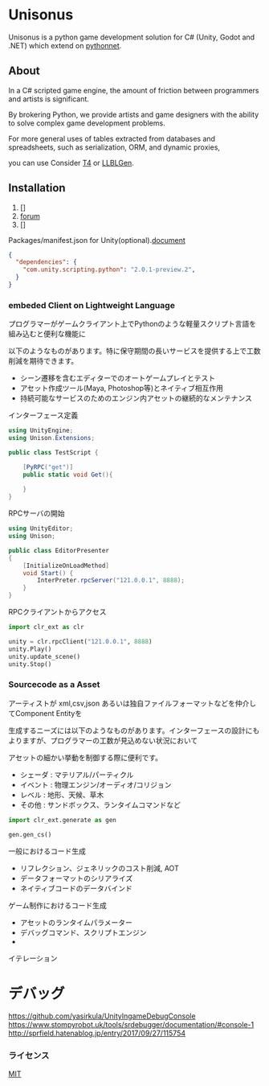 # Unisonus
Unisonus is a python game development solution for C# (Unity, Godot and .NET)
which extend on [pythonnet](http://pythonnet.github.io/).

## About
In a C# scripted game engine, the amount of friction between programmers and artists is significant.

By brokering Python, we provide artists and game designers with the ability to solve complex game development problems.



For more general uses of tables extracted from databases and spreadsheets, such as serialization, ORM, and dynamic proxies, 

you can use Consider [T4](https://docs.microsoft.com/ja-jp/visualstudio/modeling/code-generation-and-t4-text-templates?view=vs-2019) or [LLBLGen](https://www.llblgen.com/).

## Installation
1. []
2. [forum](https://forum.unity.com/threads/introducing-python-for-unity-editor.812748/)
3. []

Packages/manifest.json for Unity(optional).[document](https://docs.unity3d.com/Packages/com.unity.scripting.python@2.0/manual/)
```json
{
  "dependencies": {
    "com.unity.scripting.python": "2.0.1-preview.2",
  }
}
```

### embeded Client on Lightweight Language
プログラマーがゲームクライアント上でPythonのような軽量スクリプト言語を組み込むと便利な機能に

以下のようなものがあります。特に保守期間の長いサービスを提供する上で工数削減を期待できます。

- シーン遷移を含むエディターでのオートゲームプレイとテスト
- アセット作成ツール(Maya, Photoshop等)とネイティブ相互作用
- 持続可能なサービスのためのエンジン内アセットの継続的なメンテナンス


インターフェース定義
```c#
using UnityEngine;
using Unison.Extensions;

public class TestScript {

    [PyRPC("get")]
    public static void Get(){
    
    }
}
```

RPCサーバの開始
```c#
using UnityEditor;
using Unison;

public class EditorPresenter
{
    [InitializeOnLoadMethod]
    void Start() {
        InterPreter.rpcServer("121.0.0.1", 8888);
    }
}
```

RPCクライアントからアクセス
```python
import clr_ext as clr

unity = clr.rpcClient("121.0.0.1", 8888)
unity.Play()
unity.update_scene()
unity.Stop()
```

### Sourcecode as a Asset
アーティストが xml,csv,json あるいは独自ファイルフォーマットなどを仲介してComponent Entityを

生成するニーズには以下のようなものがあります。インターフェースの設計にもよりますが、プログラマーの工数が見込めない状況において

アセットの細かい挙動を制御する際に便利です。

- シェーダ : マテリアル/パーティクル
- イベント : 物理エンジン/オーディオ/コリジョン
- レベル : 地形、天候、草木
- その他 : サンドボックス、ランタイムコマンドなど

```python
import clr_ext.generate as gen

gen.gen_cs()
```


一般におけるコード生成
- リフレクション、ジェネリックのコスト削減, AOT
- データフォーマットのシリアライズ
- ネイティブコードのデータバインド

ゲーム制作におけるコード生成
- アセットのランタイムパラメーター
- デバッグコマンド、スクリプトエンジン
- 

イテレーション

# デバッグ
https://github.com/yasirkula/UnityIngameDebugConsole
https://www.stompyrobot.uk/tools/srdebugger/documentation/#console-1
http://sprfield.hatenablog.jp/entry/2017/09/27/115754

### ライセンス
[MIT](./License.md)
